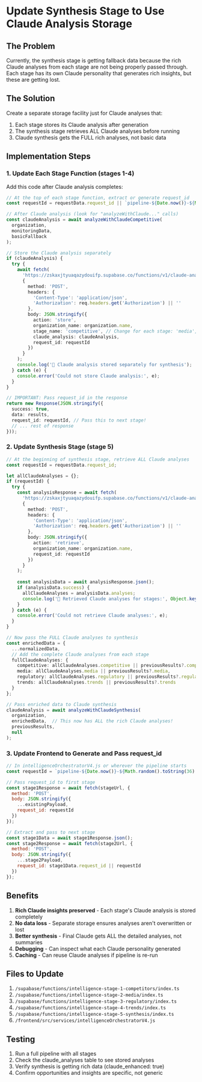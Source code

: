 # Update Synthesis Stage to Use Claude Analysis Storage

## The Problem
Currently, the synthesis stage is getting fallback data because the rich Claude analyses from each stage are not being properly passed through. Each stage has its own Claude personality that generates rich insights, but these are getting lost.

## The Solution
Create a separate storage facility just for Claude analyses that:
1. Each stage stores its Claude analysis after generation
2. The synthesis stage retrieves ALL Claude analyses before running
3. Claude synthesis gets the FULL rich analyses, not basic data

## Implementation Steps

### 1. Update Each Stage Function (stages 1-4)
Add this code after Claude analysis completes:

```typescript
// At the top of each stage function, extract or generate request_id
const requestId = requestData.request_id || `pipeline-${Date.now()}-${Math.random().toString(36).substr(2, 9)}`;

// After Claude analysis (look for "analyzeWithClaude..." calls)
const claudeAnalysis = await analyzeWithClaudeCompetitive(
  organization,
  monitoringData,
  basicFallback
);

// Store the Claude analysis separately
if (claudeAnalysis) {
  try {
    await fetch(
      'https://zskaxjtyuaqazydouifp.supabase.co/functions/v1/claude-analysis-storage',
      {
        method: 'POST',
        headers: {
          'Content-Type': 'application/json',
          'Authorization': req.headers.get('Authorization') || ''
        },
        body: JSON.stringify({
          action: 'store',
          organization_name: organization.name,
          stage_name: 'competitive', // Change for each stage: 'media', 'regulatory', 'trends'
          claude_analysis: claudeAnalysis,
          request_id: requestId
        })
      }
    );
    console.log('🧠 Claude analysis stored separately for synthesis');
  } catch (e) {
    console.error('Could not store Claude analysis:', e);
  }
}

// IMPORTANT: Pass request_id in the response
return new Response(JSON.stringify({
  success: true,
  data: results,
  request_id: requestId, // Pass this to next stage!
  // ... rest of response
}));
```

### 2. Update Synthesis Stage (stage 5)

```typescript
// At the beginning of synthesis stage, retrieve ALL Claude analyses
const requestId = requestData.request_id;

let allClaudeAnalyses = {};
if (requestId) {
  try {
    const analysisResponse = await fetch(
      'https://zskaxjtyuaqazydouifp.supabase.co/functions/v1/claude-analysis-storage',
      {
        method: 'POST',
        headers: {
          'Content-Type': 'application/json',
          'Authorization': req.headers.get('Authorization') || ''
        },
        body: JSON.stringify({
          action: 'retrieve',
          organization_name: organization.name,
          request_id: requestId
        })
      }
    );
    
    const analysisData = await analysisResponse.json();
    if (analysisData.success) {
      allClaudeAnalyses = analysisData.analyses;
      console.log('🧠 Retrieved Claude analyses for stages:', Object.keys(allClaudeAnalyses));
    }
  } catch (e) {
    console.error('Could not retrieve Claude analyses:', e);
  }
}

// Now pass the FULL Claude analyses to synthesis
const enrichedData = {
  ...normalizedData,
  // Add the complete Claude analyses from each stage
  fullClaudeAnalyses: {
    competitive: allClaudeAnalyses.competitive || previousResults?.competitive,
    media: allClaudeAnalyses.media || previousResults?.media,
    regulatory: allClaudeAnalyses.regulatory || previousResults?.regulatory,
    trends: allClaudeAnalyses.trends || previousResults?.trends
  }
};

// Pass enriched data to Claude synthesis
claudeAnalysis = await analyzeWithClaudeSynthesis(
  organization,
  enrichedData,  // This now has ALL the rich Claude analyses!
  previousResults,
  null
);
```

### 3. Update Frontend to Generate and Pass request_id

```javascript
// In intelligenceOrchestratorV4.js or wherever the pipeline starts
const requestId = `pipeline-${Date.now()}-${Math.random().toString(36).substr(2, 9)}`;

// Pass request_id to first stage
const stage1Response = await fetch(stageUrl, {
  method: 'POST',
  body: JSON.stringify({
    ...existingPayload,
    request_id: requestId
  })
});

// Extract and pass to next stage
const stage1Data = await stage1Response.json();
const stage2Response = await fetch(stage2Url, {
  method: 'POST',
  body: JSON.stringify({
    ...stage2Payload,
    request_id: stage1Data.request_id || requestId
  })
});
```

## Benefits
1. **Rich Claude insights preserved** - Each stage's Claude analysis is stored completely
2. **No data loss** - Separate storage ensures analyses aren't overwritten or lost
3. **Better synthesis** - Final Claude gets ALL the detailed analyses, not summaries
4. **Debugging** - Can inspect what each Claude personality generated
5. **Caching** - Can reuse Claude analyses if pipeline is re-run

## Files to Update
1. `/supabase/functions/intelligence-stage-1-competitors/index.ts`
2. `/supabase/functions/intelligence-stage-2-media/index.ts`
3. `/supabase/functions/intelligence-stage-3-regulatory/index.ts`
4. `/supabase/functions/intelligence-stage-4-trends/index.ts`
5. `/supabase/functions/intelligence-stage-5-synthesis/index.ts`
6. `/frontend/src/services/intelligenceOrchestratorV4.js`

## Testing
1. Run a full pipeline with all stages
2. Check the claude_analyses table to see stored analyses
3. Verify synthesis is getting rich data (claude_enhanced: true)
4. Confirm opportunities and insights are specific, not generic